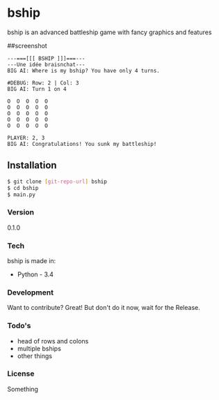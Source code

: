 # bship
bship is an advanced battleship game with fancy graphics and features

##screenshot
```
---===[[[ BSHIP ]]]===---
---Une idée braisnchat---
BIG AI: Where is my bship? You have only 4 turns.

#DEBUG: Row: 2 | Col: 3
BIG AI: Turn 1 on 4

O  O  O  O  O
O  O  O  O  O
O  O  O  O  O
O  O  O  O  O
O  O  O  O  O

PLAYER: 2, 3
BIG AI: Congratulations! You sunk my battleship!
```

## Installation
```sh
$ git clone [git-repo-url] bship
$ cd bship
$ main.py
```

### Version
0.1.0

### Tech
bship is made in:

* Python - 3.4

### Development
Want to contribute? Great! But don't do it now, wait for the Release.


### Todo's
* head of rows and colons
* multiple bships
* other things

### License
Something